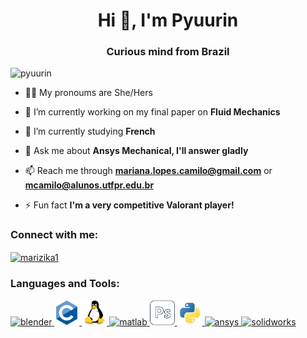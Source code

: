 <h1 align="center">Hi 👋, I'm Pyuurin</h1>
<h3 align="center">Curious mind from Brazil</h3>

<p align="left"> <img src="https://komarev.com/ghpvc/?username=pyuurin&label=Profile%20views&color=0e75b6&style=flat" alt="pyuurin" /> </p>

- 👩🏽 My pronoums are She/Hers

- 🔭 I’m currently working on my final paper on **Fluid Mechanics**

- 🌱 I’m currently studying **French**

- 💬 Ask me about **Ansys Mechanical, I'll answer gladly**

- 📫 Reach me through **mariana.lopes.camilo@gmail.com** or **mcamilo@alunos.utfpr.edu.br**

- ⚡ Fun fact **I'm a very competitive Valorant player!**

<h3 align="left">Connect with me:</h3>
<p align="left">
<a href="https://twitter.com/marizika1" target="blank"><img align="center" src="https://raw.githubusercontent.com/rahuldkjain/github-profile-readme-generator/master/src/images/icons/Social/twitter.svg" alt="marizika1" height="30" width="40" /></a>
</p>

<h3 align="left">Languages and Tools:</h3>
<p align="left"> <a href="https://www.blender.org/" target="_blank" rel="noreferrer"> <img src="https://download.blender.org/branding/community/blender_community_badge_white.svg" alt="blender" width="40" height="40"/> </a> <a href="https://www.cprogramming.com/" target="_blank" rel="noreferrer"> <img src="https://raw.githubusercontent.com/devicons/devicon/master/icons/c/c-original.svg" alt="c" width="40" height="40"/> </a> <a href="https://www.linux.org/" target="_blank" rel="noreferrer"> <img src="https://raw.githubusercontent.com/devicons/devicon/master/icons/linux/linux-original.svg" alt="linux" width="40" height="40"/> </a> <a href="https://www.mathworks.com/" target="_blank" rel="noreferrer"> <img src="https://upload.wikimedia.org/wikipedia/commons/2/21/Matlab_Logo.png" alt="matlab" width="40" height="40"/> </a> <a href="https://www.photoshop.com/en" target="_blank" rel="noreferrer"> <img src="https://raw.githubusercontent.com/devicons/devicon/master/icons/photoshop/photoshop-line.svg" alt="photoshop" width="40" height="40"/> </a> <a href="https://www.python.org" target="_blank" rel="noreferrer"> <img src="https://raw.githubusercontent.com/devicons/devicon/master/icons/python/python-original.svg" alt="python" width="40" height="40"/> </a> <a href="https://www.ansys.com" target="_blank" rel="noreferrer"> <img src="https://upload.wikimedia.org/wikipedia/commons/e/e5/ANSYS_logo.png" alt="ansys" width="100" height="40"/> </a> 
<a href="https://www.solidworks.com/pt-br" target="_blank" rel="noreferrer"> <img src="https://icon-library.com/images/solidworks-icon/solidworks-icon-24.jpg" alt="solidworks" width="40" height="40"/> </a></p>
